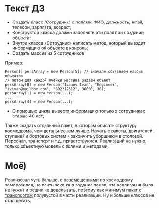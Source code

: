 ﻿# Текст ДЗ

* Создать класс "Сотрудник" с полями: ФИО, должность, email, телефон, зарплата, возраст;
* Конструктор класса должен заполнять эти поля при создании объекта;
* Внутри класса «Сотрудник» написать метод, который выводит информацию об объекте в консоль;
* Создать массив из 5 сотрудников

Пример:
```
Person[] persArray = new Person[5]; // Вначале объявляем массив объектов
// потом для каждой ячейки массива задаем объект
persArray[0] = new Person("Ivanov Ivan", "Engineer", "ivivan@mailbox.com", "892312312", 30000, 30);
persArray[1] = new Person(...);
...
persArray[4] = new Person(...);
```
* С помощью цикла вывести информацию только о сотрудниках старше 40 лет;

Также создать отдельный пакет, в котором описать структуру космодрома, чем детальнее тем лучше. Начать с ракеты, двигателей, ступеней и бортовых систем и закончить уборщиком в столовой. Персонал, транспорт и т.д. приветствуются. Реализаций не нужно, только объектную модель с полями и методами.

# Моё)

Реализовал чуть больше, с [перемещениями](spaceport/movements/Movements.java) по космодрому заморочился, но почти закончив задание понял, что реализация была не нужна и решил не доделывать, поэтому как минимум [пакет с транспортом](spaceport/transport) полупустой в части реализации. Ну и больше классов не стал делать.